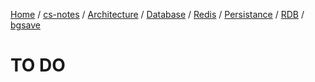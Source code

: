 [Home](https://mengxianbin.github.io) /
[cs-notes](https://mengxianbin.github.io/cs-notes/site) /
[Architecture](https://mengxianbin.github.io/cs-notes/site/Architecture) /
[Database](https://mengxianbin.github.io/cs-notes/site/Architecture/Database) /
[Redis](https://mengxianbin.github.io/cs-notes/site/Architecture/Database/Redis) /
[Persistance](https://mengxianbin.github.io/cs-notes/site/Architecture/Database/Redis/Persistance) /
[RDB](https://mengxianbin.github.io/cs-notes/site/Architecture/Database/Redis/Persistance/RDB) /
[bgsave](https://mengxianbin.github.io/cs-notes/site/Architecture/Database/Redis/Persistance/RDB/bgsave)

# TO DO
